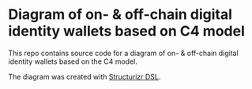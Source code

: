 # Diagram of on- &amp; off-chain digital identity wallets based on C4 model

This repo contains source code for a diagram of on- &amp; off-chain digital identity wallets based on the C4 model.

The diagram was created with [Structurizr DSL](https://structurizr.com/).
